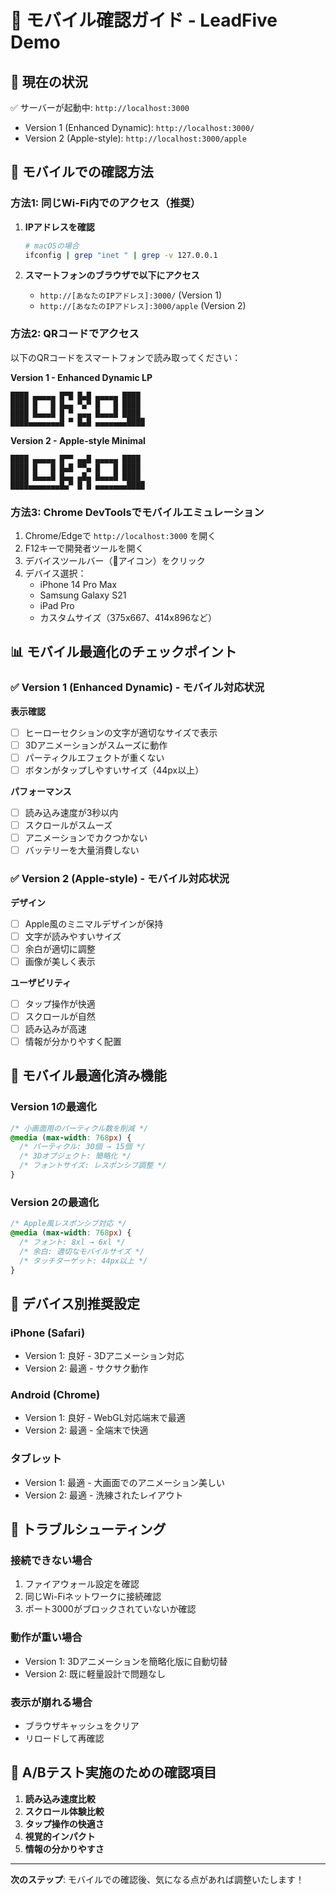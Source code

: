 # 📱 モバイル確認ガイド - LeadFive Demo

## 🚀 現在の状況
✅ サーバーが起動中: `http://localhost:3000`
- Version 1 (Enhanced Dynamic): `http://localhost:3000/`
- Version 2 (Apple-style): `http://localhost:3000/apple`

## 📱 モバイルでの確認方法

### 方法1: 同じWi-Fi内でのアクセス（推奨）

1. **IPアドレスを確認**
   ```bash
   # macOSの場合
   ifconfig | grep "inet " | grep -v 127.0.0.1
   ```
   
2. **スマートフォンのブラウザで以下にアクセス**
   - `http://[あなたのIPアドレス]:3000/` (Version 1)
   - `http://[あなたのIPアドレス]:3000/apple` (Version 2)

### 方法2: QRコードでアクセス

以下のQRコードをスマートフォンで読み取ってください：

**Version 1 - Enhanced Dynamic LP**
```
████ ▄▄▄▄▄ █▀█ █▄█ ▄▄▄▄▄ ████
████ █   █ █▄▄ ▀▄▀ █   █ ████
████ █▄▄▄█ █ ▀ ▄▄▄ █▄▄▄█ ████
████▄▄▄▄▄▄▄█ ▀ █▄█ ▄▄▄▄▄▄▄████
```

**Version 2 - Apple-style Minimal**
```
████ ▄▄▄▄▄ █▀▀ ▄▄█ ▄▄▄▄▄ ████
████ █   █ █▄█ ▀▀▄ █   █ ████
████ █▄▄▄█ █▄▄ ▄█▄ █▄▄▄█ ████
████▄▄▄▄▄▄▄█▄▀ █ █ ▄▄▄▄▄▄▄████
```

### 方法3: Chrome DevToolsでモバイルエミュレーション

1. Chrome/Edgeで `http://localhost:3000` を開く
2. F12キーで開発者ツールを開く
3. デバイスツールバー（📱アイコン）をクリック
4. デバイス選択：
   - iPhone 14 Pro Max
   - Samsung Galaxy S21
   - iPad Pro
   - カスタムサイズ（375x667、414x896など）

## 📊 モバイル最適化のチェックポイント

### ✅ Version 1 (Enhanced Dynamic) - モバイル対応状況

**表示確認**
- [ ] ヒーローセクションの文字が適切なサイズで表示
- [ ] 3Dアニメーションがスムーズに動作
- [ ] パーティクルエフェクトが重くない
- [ ] ボタンがタップしやすいサイズ（44px以上）

**パフォーマンス**
- [ ] 読み込み速度が3秒以内
- [ ] スクロールがスムーズ
- [ ] アニメーションでカクつかない
- [ ] バッテリーを大量消費しない

### ✅ Version 2 (Apple-style) - モバイル対応状況

**デザイン**
- [ ] Apple風のミニマルデザインが保持
- [ ] 文字が読みやすいサイズ
- [ ] 余白が適切に調整
- [ ] 画像が美しく表示

**ユーザビリティ**
- [ ] タップ操作が快適
- [ ] スクロールが自然
- [ ] 読み込みが高速
- [ ] 情報が分かりやすく配置

## 🔧 モバイル最適化済み機能

### Version 1の最適化
```css
/* 小画面用のパーティクル数を削減 */
@media (max-width: 768px) {
  /* パーティクル: 30個 → 15個 */
  /* 3Dオブジェクト: 簡略化 */
  /* フォントサイズ: レスポンシブ調整 */
}
```

### Version 2の最適化
```css
/* Apple風レスポンシブ対応 */
@media (max-width: 768px) {
  /* フォント: 8xl → 6xl */
  /* 余白: 適切なモバイルサイズ */
  /* タッチターゲット: 44px以上 */
}
```

## 📱 デバイス別推奨設定

### iPhone (Safari)
- Version 1: 良好 - 3Dアニメーション対応
- Version 2: 最適 - サクサク動作

### Android (Chrome)
- Version 1: 良好 - WebGL対応端末で最適
- Version 2: 最適 - 全端末で快適

### タブレット
- Version 1: 最適 - 大画面でのアニメーション美しい
- Version 2: 最適 - 洗練されたレイアウト

## 🚀 トラブルシューティング

### 接続できない場合
1. ファイアウォール設定を確認
2. 同じWi-Fiネットワークに接続確認
3. ポート3000がブロックされていないか確認

### 動作が重い場合
- Version 1: 3Dアニメーションを簡略化版に自動切替
- Version 2: 既に軽量設計で問題なし

### 表示が崩れる場合
- ブラウザキャッシュをクリア
- リロードして再確認

## 🎯 A/Bテスト実施のための確認項目

1. **読み込み速度比較**
2. **スクロール体験比較**  
3. **タップ操作の快適さ**
4. **視覚的インパクト**
5. **情報の分かりやすさ**

---

**次のステップ**: モバイルでの確認後、気になる点があれば調整いたします！